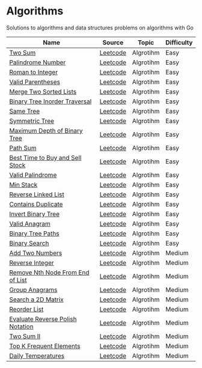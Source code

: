 # Algorithms

Solutions to algorithms and data structures problems on algorithms with Go

| Name                                                                                            | Source                           | Topic     | Difficulty |
| ----------------------------------------------------------------------------------------------- | -------------------------------- | --------- | ---------- |
| [Two Sum](./leetcode/algorithms/1-Two-Sum)                                                      | [Leetcode](https://leetcode.com) | Algrotihm | Easy       |
| [Palindrome Number](./leetcode/algorithms/9-Palindrome-Number/)                                 | [Leetcode](https://leetcode.com) | Algrotihm | Easy       |
| [Roman to Integer](./leetcode/algorithms/13-Roman-to-Integer/)                                  | [Leetcode](https://leetcode.com) | Algrotihm | Easy       |
| [Valid Parentheses](./leetcode/algorithms/20-Valid-Parentheses/)                                | [Leetcode](https://leetcode.com) | Algrotihm | Easy       |
| [Merge Two Sorted Lists](./leetcode/algorithms/21-Merge-Two-Sorted-Lists/)                      | [Leetcode](https://leetcode.com) | Algrotihm | Easy       |
| [Binary Tree Inorder Traversal](./leetcode/algorithms/94-Binary-Tree-Inorder-Traversal/)        | [Leetcode](https://leetcode.com) | Algrotihm | Easy       |
| [Same Tree](./leetcode/algorithms/100-Same-Tree/)                                               | [Leetcode](https://leetcode.com) | Algrotihm | Easy       |
| [Symmetric Tree](./leetcode/algorithms/101-Symmetric-Tree/)                                     | [Leetcode](https://leetcode.com) | Algrotihm | Easy       |
| [Maximum Depth of Binary Tree](./leetcode/algorithms/104-Maximum-Depth-of-Binary-Tree/)         | [Leetcode](https://leetcode.com) | Algrotihm | Easy       |
| [Path Sum](./leetcode/algorithms/112-Path-Sum/)                                                 | [Leetcode](https://leetcode.com) | Algrotihm | Easy       |
| [Best Time to Buy and Sell Stock](./leetcode/algorithms/121-Best-Time-to-Buy-and-Sell-Stock/)   | [Leetcode](https://leetcode.com) | Algrotihm | Easy       |
| [Valid Palindrome](./leetcode/algorithms/125-Valid-Palindrome/)                                 | [Leetcode](https://leetcode.com) | Algrotihm | Easy       |
| [Min Stack](./leetcode/algorithms/155-Min-Stack/)                                               | [Leetcode](https://leetcode.com) | Algrotihm | Easy       |
| [Reverse Linked List](./leetcode/algorithms/206-Reverse-Linked-List/)                           | [Leetcode](https://leetcode.com) | Algrotihm | Easy       |
| [Contains Duplicate](./leetcode/algorithms/217-Contains-Duplicate/)                             | [Leetcode](https://leetcode.com) | Algrotihm | Easy       |
| [Invert Binary Tree](./leetcode/algorithms/226-Invert-Binary-Tree/)                             | [Leetcode](https://leetcode.com) | Algrotihm | Easy       |
| [Valid Anagram](./leetcode/algorithms/242-Valid-Anagram/)                                       | [Leetcode](https://leetcode.com) | Algrotihm | Easy       |
| [Binary Tree Paths](./leetcode/algorithms/257-Binary-Tree-Paths/)                               | [Leetcode](https://leetcode.com) | Algrotihm | Easy       |
| [Binary Search](./leetcode/algorithms/704-Binary-Search/)                                       | [Leetcode](https://leetcode.com) | Algrotihm | Easy       |
| [Add Two Numbers](./leetcode/algorithms/2-Add-Two-Numbers/)                                     | [Leetcode](https://leetcode.com) | Algrotihm | Medium     |
| [Reverse Integer](./leetcode/algorithms/7-Reverse-Integer/)                                     | [Leetcode](https://leetcode.com) | Algrotihm | Medium     |
| [Remove Nth Node From End of List](./leetcode/algorithms/19-Remove-Nth-Node-From-End-of-List/)  | [Leetcode](https://leetcode.com) | Algrotihm | Medium     |
| [Group Anagrams](./leetcode/algorithms/49-Group-Anagrams/)                                      | [Leetcode](https://leetcode.com) | Algrotihm | Medium     |
| [Search a 2D Matrix](./leetcode/algorithms/74-Search-a-2D-Matrix/)                              | [Leetcode](https://leetcode.com) | Algrotihm | Medium     |
| [Reorder List](./leetcode/algorithms/143-Reorder-List/)                                         | [Leetcode](https://leetcode.com) | Algrotihm | Medium     |
| [Evaluate Reverse Polish Notation](./leetcode/algorithms/150-Evaluate-Reverse-Polish-Notation/) | [Leetcode](https://leetcode.com) | Algrotihm | Medium     |
| [Two Sum II](./leetcode/algorithms/167-Two-Sum-II/)                                             | [Leetcode](https://leetcode.com) | Algrotihm | Medium     |
| [Top K Frequent Elements](./leetcode/algorithms/347-Top-K-Frequent-Elements/)                   | [Leetcode](https://leetcode.com) | Algrotihm | Medium     |
| [Daily Temperatures](./leetcode/algorithms/739-Daily-Temperatures/)                             | [Leetcode](https://leetcode.com) | Algrotihm | Medium     |
